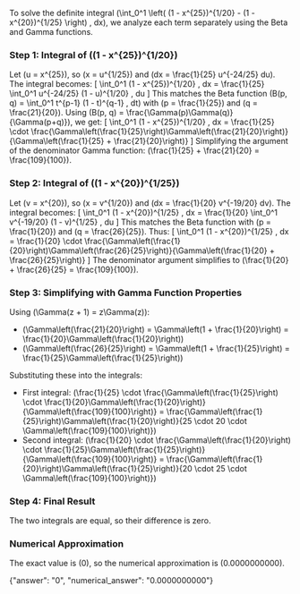 
To solve the definite integral \(\int_0^1 \left( (1 - x^{25})^{1/20} - (1 - x^{20})^{1/25} \right) \, dx\), we analyze each term separately using the Beta and Gamma functions.

### Step 1: Integral of \((1 - x^{25})^{1/20}\)
Let \(u = x^{25}\), so \(x = u^{1/25}\) and \(dx = \frac{1}{25} u^{-24/25} du\). The integral becomes:
\[
\int_0^1 (1 - x^{25})^{1/20} \, dx = \frac{1}{25} \int_0^1 u^{-24/25} (1 - u)^{1/20} \, du
\]
This matches the Beta function \(B(p, q) = \int_0^1 t^{p-1} (1 - t)^{q-1} \, dt\) with \(p = \frac{1}{25}\) and \(q = \frac{21}{20}\). Using \(B(p, q) = \frac{\Gamma(p)\Gamma(q)}{\Gamma(p+q)}\), we get:
\[
\int_0^1 (1 - x^{25})^{1/20} \, dx = \frac{1}{25} \cdot \frac{\Gamma\left(\frac{1}{25}\right)\Gamma\left(\frac{21}{20}\right)}{\Gamma\left(\frac{1}{25} + \frac{21}{20}\right)}
\]
Simplifying the argument of the denominator Gamma function: \(\frac{1}{25} + \frac{21}{20} = \frac{109}{100}\).

### Step 2: Integral of \((1 - x^{20})^{1/25}\)
Let \(v = x^{20}\), so \(x = v^{1/20}\) and \(dx = \frac{1}{20} v^{-19/20} dv\). The integral becomes:
\[
\int_0^1 (1 - x^{20})^{1/25} \, dx = \frac{1}{20} \int_0^1 v^{-19/20} (1 - v)^{1/25} \, du
\]
This matches the Beta function with \(p = \frac{1}{20}\) and \(q = \frac{26}{25}\). Thus:
\[
\int_0^1 (1 - x^{20})^{1/25} \, dx = \frac{1}{20} \cdot \frac{\Gamma\left(\frac{1}{20}\right)\Gamma\left(\frac{26}{25}\right)}{\Gamma\left(\frac{1}{20} + \frac{26}{25}\right)}
\]
The denominator argument simplifies to \(\frac{1}{20} + \frac{26}{25} = \frac{109}{100}\).

### Step 3: Simplifying with Gamma Function Properties
Using \(\Gamma(z + 1) = z\Gamma(z)\):
- \(\Gamma\left(\frac{21}{20}\right) = \Gamma\left(1 + \frac{1}{20}\right) = \frac{1}{20}\Gamma\left(\frac{1}{20}\right)\)
- \(\Gamma\left(\frac{26}{25}\right) = \Gamma\left(1 + \frac{1}{25}\right) = \frac{1}{25}\Gamma\left(\frac{1}{25}\right)\)

Substituting these into the integrals:
- First integral: \(\frac{1}{25} \cdot \frac{\Gamma\left(\frac{1}{25}\right) \cdot \frac{1}{20}\Gamma\left(\frac{1}{20}\right)}{\Gamma\left(\frac{109}{100}\right)} = \frac{\Gamma\left(\frac{1}{25}\right)\Gamma\left(\frac{1}{20}\right)}{25 \cdot 20 \cdot \Gamma\left(\frac{109}{100}\right)}\)
- Second integral: \(\frac{1}{20} \cdot \frac{\Gamma\left(\frac{1}{20}\right) \cdot \frac{1}{25}\Gamma\left(\frac{1}{25}\right)}{\Gamma\left(\frac{109}{100}\right)} = \frac{\Gamma\left(\frac{1}{20}\right)\Gamma\left(\frac{1}{25}\right)}{20 \cdot 25 \cdot \Gamma\left(\frac{109}{100}\right)}\)

### Step 4: Final Result
The two integrals are equal, so their difference is zero.

### Numerical Approximation
The exact value is \(0\), so the numerical approximation is \(0.0000000000\).

{"answer": "0", "numerical_answer": "0.0000000000"}